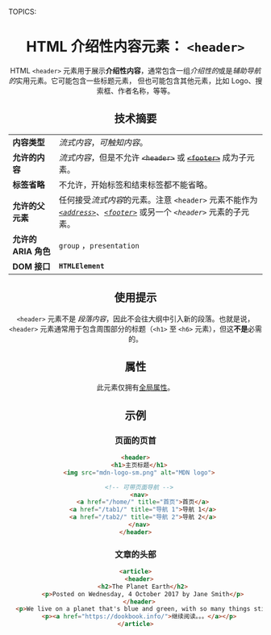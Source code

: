 TOPICS: <header>

# HTML 介绍性内容元素： `<header>`

HTML `<header>` 元素用于展示**介绍性内容**，通常包含一组*介绍性的*或是*辅助导航的*实用元素。它可能包含一些标题元素，
但也可能包含其他元素，比如 Logo、搜索框、作者名称，等等。

## 技术摘要

|||
| :-- | :--|
| **内容类型** | *流式内容*，*可触知内容*。|
| **允许的内容** | *流式内容*，但是不允许 ~~`<header>`~~ 或 ~~[`<footer>`](/zh-hans/webfrontend/<footer>)~~ 成为子元素。 |
| **标签省略** | 不允许，开始标签和结束标签都不能省略。|
| **允许的父元素** | 任何接受*流式内容*的元素。注意 `<header>` 元素不能作为 *[`<address>`](/zh-hans/webfrontend/<address>)*、*[`<footer>`](/zh-hans/webfrontend/<footer>)* 或另一个 *`<header>`* 元素的子元素。|
| **允许的 ARIA 角色** | `group` ，`presentation` |
| **DOM 接口** | **`HTMLElement`** |

## 使用提示

`<header>` 元素不是 *段落内容*，因此不会往大纲中引入新的段落。也就是说，`<header>` 元素通常用于包含周围部分的标题（`<h1>` 至 `<h6>` 元素），但这**不是**必需的。

## 属性

此元素仅拥有[全局属性](/zh-hans/webfrontend/HTML_Global_Attributes)。

## 示例

### 页面的页首

```html
<header>
  <h1>主页标题</h1>
  <img src="mdn-logo-sm.png" alt="MDN logo">

  <!-- 可带页面导航 -->
  <nav>
    <a href="/home/" title="首页">首页</a>
    <a href="/tab1/" title="导航 1">导航 1</a>
    <a href="/tab2/" title="导航 2">导航 2</a>
  </nav>
</header>
```

### 文章的头部

```html
<article>
  <header>
    <h2>The Planet Earth</h2>
    <p>Posted on Wednesday, 4 October 2017 by Jane Smith</p>
  </header>
  <p>We live on a planet that's blue and green, with so many things still unseen.</p>
  <p><a href="https://dookbook.info/">继续阅读。。。</a></p>
</article>
```
